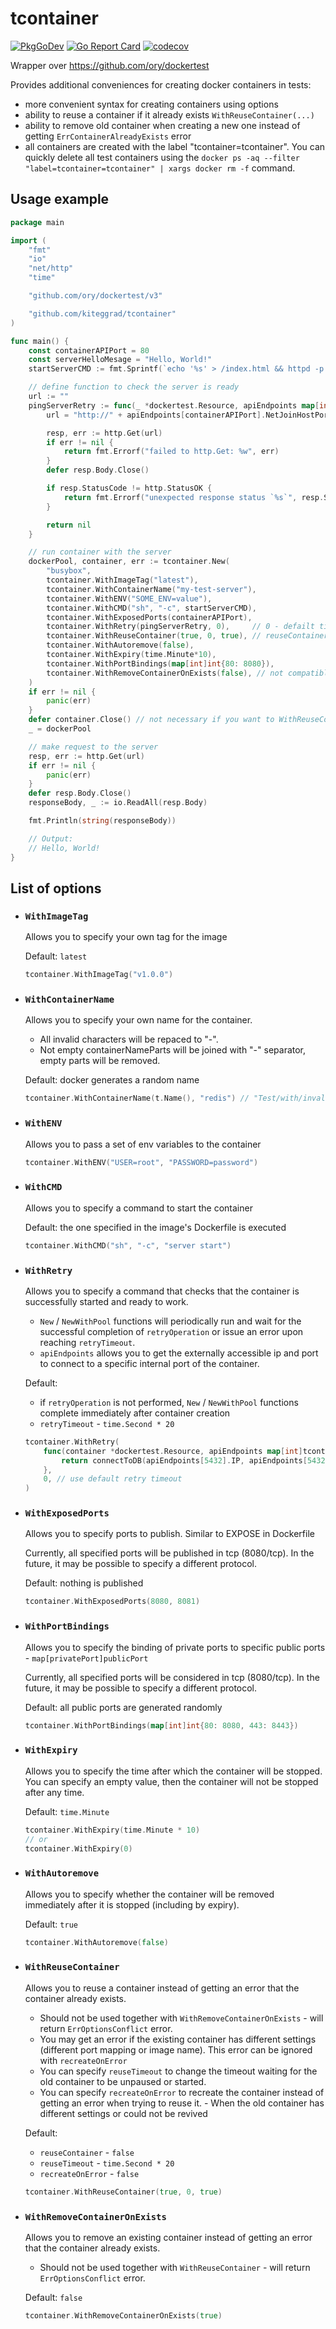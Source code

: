 # tcontainer

[![PkgGoDev](https://pkg.go.dev/badge/github.com/kiteggrad/tcontainer)](https://pkg.go.dev/github.com/kiteggrad/tcontainer)
[![Go Report Card](https://goreportcard.com/badge/github.com/kiteggrad/tcontainer)](https://goreportcard.com/report/github.com/kiteggrad/tcontainer)
[![codecov](https://codecov.io/gh/kiteggrad/tcontainer/branch/master/graph/badge.svg)](https://codecov.io/gh/kiteggrad/tcontainer)

Wrapper over https://github.com/ory/dockertest

Provides additional conveniences for creating docker containers in tests:
- more convenient syntax for creating containers using options
- ability to reuse a container if it already exists `WithReuseContainer(...)`
- ability to remove old container when creating a new one instead of getting `ErrContainerAlreadyExists` error
- all containers are created with the label "tcontainer=tcontainer". 
  You can quickly delete all test containers using the `docker ps -aq --filter "label=tcontainer=tcontainer" | xargs docker rm -f` command.

## Usage example

```go
package main

import (
	"fmt"
	"io"
	"net/http"
	"time"

	"github.com/ory/dockertest/v3"

	"github.com/kiteggrad/tcontainer"
)

func main() {
	const containerAPIPort = 80
	const serverHelloMesage = "Hello, World!"
	startServerCMD := fmt.Sprintf(`echo '%s' > /index.html && httpd -p %d -h / && tail -f /dev/null`, serverHelloMesage, containerAPIPort)

	// define function to check the server is ready
	url := ""
	pingServerRetry := func(_ *dockertest.Resource, apiEndpoints map[int]tcontainer.APIEndpoint) (err error) {
		url = "http://" + apiEndpoints[containerAPIPort].NetJoinHostPort()

		resp, err := http.Get(url)
		if err != nil {
			return fmt.Errorf("failed to http.Get: %w", err)
		}
		defer resp.Body.Close()

		if resp.StatusCode != http.StatusOK {
			return fmt.Errorf("unexpected response status `%s`", resp.Status)
		}

		return nil
	}

	// run container with the server
	dockerPool, container, err := tcontainer.New(
		"busybox",
		tcontainer.WithImageTag("latest"),
		tcontainer.WithContainerName("my-test-server"),
		tcontainer.WithENV("SOME_ENV=value"),
		tcontainer.WithCMD("sh", "-c", startServerCMD),
		tcontainer.WithExposedPorts(containerAPIPort),
		tcontainer.WithRetry(pingServerRetry, 0),     // 0 - defailt timeout
		tcontainer.WithReuseContainer(true, 0, true), // reuseContainer, reuseTimeout, recreateOnError
		tcontainer.WithAutoremove(false),
		tcontainer.WithExpiry(time.Minute*10),
		tcontainer.WithPortBindings(map[int]int{80: 8080}),
		tcontainer.WithRemoveContainerOnExists(false), // not compatible with WithReuseContainer option
	)
	if err != nil {
		panic(err)
	}
	defer container.Close() // not necessary if you want to WithReuseContainer
	_ = dockerPool

	// make request to the server
	resp, err := http.Get(url)
	if err != nil {
		panic(err)
	}
	defer resp.Body.Close()
	responseBody, _ := io.ReadAll(resp.Body)

	fmt.Println(string(responseBody))

	// Output:
	// Hello, World!
}
```

## List of options
- ### `WithImageTag`
    Allows you to specify your own tag for the image

    Default: `latest`

    ```go
    tcontainer.WithImageTag("v1.0.0")
    ```
- ### `WithContainerName`
    Allows you to specify your own name for the container.
    - All invalid characters will be repaced to "-".
    - Not empty containerNameParts will be joined with "-" separator, empty parts will be removed.

    Default: docker generates a random name

    ```go
    tcontainer.WithContainerName(t.Name(), "redis") // "Test/with/invalid/chars", "redis" -> "Test-with-invalid-chars-redis"
    ```
- ### `WithENV`
    Allows you to pass a set of env variables to the container

    ```go
    tcontainer.WithENV("USER=root", "PASSWORD=password")
    ```
- ### `WithCMD`
    Allows you to specify a command to start the container

    Default: the one specified in the image's Dockerfile is executed

    ```go
    tcontainer.WithCMD("sh", "-c", "server start")
    ```
- ### `WithRetry`
    Allows you to specify a command that checks that the container is successfully started and ready to work.
    - `New` / `NewWithPool` functions will periodically run and wait for the successful completion of `retryOperation`
    or issue an error upon reaching `retryTimeout`.  
    - `apiEndpoints` allows you to get the externally accessible ip and port to connect to a specific internal port of the container.

    Default: 
    - if `retryOperation` is not performed, `New` / `NewWithPool` functions complete immediately after container creation 
    - `retryTimeout` - `time.Second * 20`

    ```go
    tcontainer.WithRetry(
        func(container *dockertest.Resource, apiEndpoints map[int]tcontainer.APIEndpoint) (err error) {
            return connectToDB(apiEndpoints[5432].IP, apiEndpoints[5432].Port, "user", "pass")
        },
        0, // use default retry timeout
	)
    ```
- ### `WithExposedPorts`
    Allows you to specify ports to publish. Similar to EXPOSE in Dockerfile

    Currently, all specified ports will be published in tcp (8080/tcp). <!-- //TODO: implement -->
    In the future, it may be possible to specify a different protocol.

    Default: nothing is published

    ```go
    tcontainer.WithExposedPorts(8080, 8081)
    ```
- ### `WithPortBindings`
    Allows you to specify the binding of private ports to specific public ports - `map[privatePort]publicPort`

    Currently, all specified ports will be considered in tcp (8080/tcp). <!-- //TODO: implement -->
    In the future, it may be possible to specify a different protocol.

    Default: all public ports are generated randomly

    ```go
    tcontainer.WithPortBindings(map[int]int{80: 8080, 443: 8443})
    ```
- ### `WithExpiry`
    Allows you to specify the time after which the container will be stopped.
    You can specify an empty value, then the container will not be stopped after any time.

    Default: `time.Minute`

    ```go
    tcontainer.WithExpiry(time.Minute * 10)
    // or
    tcontainer.WithExpiry(0)
    ```
- ### `WithAutoremove`
    Allows you to specify whether the container will be removed immediately after it is stopped (including by expiry).

    Default: `true`

    ```go
    tcontainer.WithAutoremove(false)
    ```
- ### `WithReuseContainer`
    Allows you to reuse a container instead of getting an error that the container already exists.
    - Should not be used together with `WithRemoveContainerOnExists` - will return `ErrOptionsConflict` error.
    - You may get an error if the existing container has different settings (different port mapping or image name). This error can be ignored with `recreateOnError`
    - You can specify `reuseTimeout` to change the timeout waiting for the old container to be unpaused or started.
    - You can specify `recreateOnError` to recreate the container instead of getting an error when trying to reuse it. - When the old container has different settings or could not be revived

    Default: 
    - `reuseContainer` - `false`
    - `reuseTimeout` - `time.Second * 20`
    - `recreateOnError` - `false`

    ```go
    tcontainer.WithReuseContainer(true, 0, true)
    ```
- ### `WithRemoveContainerOnExists`
    Allows you to remove an existing container instead of getting an error that the container already exists.
    - Should not be used together with `WithReuseContainer` - will return `ErrOptionsConflict` error.

    Default: `false`

    ```go
    tcontainer.WithRemoveContainerOnExists(true)
    ```